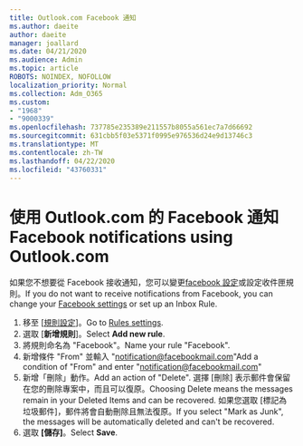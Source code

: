 ```yaml
---
title: Outlook.com Facebook 通知
ms.author: daeite
author: daeite
manager: joallard
ms.date: 04/21/2020
ms.audience: Admin
ms.topic: article
ROBOTS: NOINDEX, NOFOLLOW
localization_priority: Normal
ms.collection: Adm_O365
ms.custom:
- "1968"
- "9000339"
ms.openlocfilehash: 737785e235389e211557b8055a561ec7a7d66692
ms.sourcegitcommit: 631cbb5f03e5371f0995e976536d24e9d13746c3
ms.translationtype: MT
ms.contentlocale: zh-TW
ms.lasthandoff: 04/22/2020
ms.locfileid: "43760331"
---
```

# <a name="facebook-notifications-using-outlookcom"></a><span data-ttu-id="f29d2-102">使用 Outlook.com 的 Facebook 通知</span><span class="sxs-lookup"><span data-stu-id="f29d2-102">Facebook notifications using Outlook.com</span></span>

<span data-ttu-id="f29d2-103">如果您不想要從 Facebook 接收通知，您可以變更[facebook 設定](https://aka.ms/facebook-notifications-settings)或設定收件匣規則。</span><span class="sxs-lookup"><span data-stu-id="f29d2-103">If you do not want to receive notifications from Facebook, you can change your [Facebook settings](https://aka.ms/facebook-notifications-settings) or set up an Inbox Rule.</span></span>

1. <span data-ttu-id="f29d2-104">移至 [[規則設定](https://outlook.live.com/mail/options/mail/rules/inboxRules)]。</span><span class="sxs-lookup"><span data-stu-id="f29d2-104">Go to [Rules settings](https://outlook.live.com/mail/options/mail/rules/inboxRules).</span></span>
1. <span data-ttu-id="f29d2-105">選取 [**新增規則**]。</span><span class="sxs-lookup"><span data-stu-id="f29d2-105">Select **Add new rule**.</span></span>
1. <span data-ttu-id="f29d2-106">將規則命名為 "Facebook"。</span><span class="sxs-lookup"><span data-stu-id="f29d2-106">Name your rule "Facebook".</span></span>
1. <span data-ttu-id="f29d2-107">新增條件 "From" 並輸入 "notification@facebookmail.com"</span><span class="sxs-lookup"><span data-stu-id="f29d2-107">Add a condition of "From" and enter "notification@facebookmail.com"</span></span>
1. <span data-ttu-id="f29d2-108">新增「刪除」動作。</span><span class="sxs-lookup"><span data-stu-id="f29d2-108">Add an action of "Delete".</span></span> <span data-ttu-id="f29d2-109">選擇 [刪除] 表示郵件會保留在您的刪除專案中，而且可以復原。</span><span class="sxs-lookup"><span data-stu-id="f29d2-109">Choosing Delete means the messages remain in your Deleted Items and can be recovered.</span></span> <span data-ttu-id="f29d2-110">如果您選取 [標記為垃圾郵件]，郵件將會自動刪除且無法復原。</span><span class="sxs-lookup"><span data-stu-id="f29d2-110">If you select "Mark as Junk", the messages will be automatically deleted and can't be recovered.</span></span>
1. <span data-ttu-id="f29d2-111">選取 **[儲存]**。</span><span class="sxs-lookup"><span data-stu-id="f29d2-111">Select **Save**.</span></span>